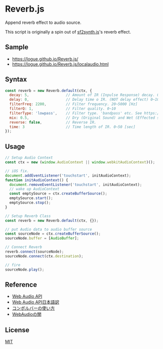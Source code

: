 # Reverb.js

Append reverb effect to audio source.

This script is originally a spin out of [sf2synth.js](https://github.com/logue/smfplayer.js)'s reverb effect.

## Sample

* <https://logue.github.io/Reverb.js/>
* <https://logue.github.io/Reverb.js/localaudio.html>

## Syntax

```js
const reverb = new Reverb.default(ctx, {
  decay: 5,                 // Amount of IR (Inpulse Response) decay. 0~100
  delay: 0,                 // Delay time o IR. (NOT delay effect) 0~100 [sec] 
  filterFreq: 2200,         // Filter frequency. 20~5000 [Hz]
  filterQ: 1,               // Filter quality. 0~10
  filterType: 'lowpass',    // Filter type. 'bandpass' etc. See https://developer.mozilla.org/en-US/docs/Web/API/BiquadFilterNode/type .
  mix: 0.5,                 // Dry (Original Sound) and Wet (Effected sound) raito. 0~1
  reverse: false,           // Reverse IR.
  time: 3                   // Time length of IR. 0~50 [sec]
});
```

## Usage

```js
// Setup Audio Context
const ctx = new (window.AudioContext || window.webkitAudioContext)();

// iOS fix.
document.addEventListener('touchstart', initAudioContext);
function initAudioContext() {
  document.removeEventListener('touchstart', initAudioContext);
  // wake up AudioContext
  const emptySource = ctx.createBufferSource();
  emptySource.start();
  emptySource.stop();
}

// Setup Reverb Class
const reverb = new Reverb.default(ctx, {});

// put Audio data to audio buffer source
const sourceNode = ctx.createBufferSource();
sourceNode.buffer = [AudioBuffer];

// Connect Reverb
reverb.connect(sourceNode);
sourceNode.connect(ctx.destination);

// fire
sourceNode.play();
```

## Reference

* [Web Audio API](https://www.w3.org/TR/webaudio/)
 * [Web Audio API日本語訳](https://g200kg.github.io/web-audio-api-ja/)
* [コンボルバーの使い方](https://www.g200kg.com/jp/docs/webaudio/convolver.html)
* [WebAudioの闇](https://qiita.com/zprodev/items/7fcd8335d7e8e613a01f)

## License

[MIT](LICENSE)